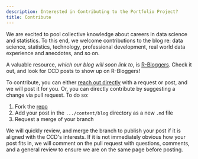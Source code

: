 ```yaml
---
description: Interested in Contributing to the Portfolio Project?
title: Contribute
---
```


We are excited to pool collective knowledge about careers in data science and statistics. To this end, we welcome contributions to the blog re: data science, statistics, technology, professional development, real world data experience and anecdotes, and so on. 

A valuable resource, *which our blog will soon link to*, is [R-Bloggers](https://www.r-bloggers.com). Check it out, and look for CCD posts to show up on R-Bloggers!

To contribute, you can either [reach out directly](mailto:philip.waggoner@yougov.com) with a request or post, and we will post it for you. Or, you can directly contribute by suggesting a change via pull request. To do so: 

  1. Fork the [repo](https://github.com/pdwaggoner/ccdportfolio)
  2. Add your post in the `.../content/blog` directory as a new `.md` file
  3. Request a merge of your branch
 
We will quickly review, and merge the branch to publish your post if it is aligned with the CCD's interests. If it is not immediately obvious how your post fits in, we will comment on the pull request with questions, comments, and a general review to ensure we are on the same page before posting. 

